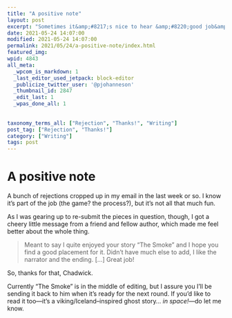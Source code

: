```yaml
---
title: "A positive note"
layout: post
excerpt: "Sometimes it&amp;#8217;s nice to hear &amp;#8220;good job&amp;#8221;."
date: 2021-05-24 14:07:00
modified: 2021-05-24 14:07:00
permalink: 2021/05/24/a-positive-note/index.html
featured_img: 
wpid: 4843
all_meta: 
  _wpcom_is_markdown: 1
  _last_editor_used_jetpack: block-editor
  _publicize_twitter_user: '@pjohanneson'
  _thumbnail_id: 2847
  _edit_last: 1
  _wpas_done_all: 1
  
  
taxonomy_terms_all: ["Rejection", "Thanks!", "Writing"]
post_tag: ["Rejection", "Thanks!"]
category: ["Writing"]
tags: post
---
```


# A positive note

A bunch of rejections cropped up in my email in the last week or so. I know it’s part of the job (the game? the process?), but it’s not all that much fun.

As I was gearing up to re-submit the pieces in question, though, I got a cheery little message from a friend and fellow author, which made me feel better about the whole thing.

> Meant to say I quite enjoyed your story “The Smoke” and I hope you find a good placement for it. Didn’t have much else to add, I like the narrator and the ending. \[…\] Great job!

So, thanks for that, Chadwick.

Currently “The Smoke” is in the middle of editing, but I assure you I’ll be sending it back to him when it’s ready for the next round. If you’d like to read it too—it’s a viking/Iceland–inspired ghost story… *in space!*—do let me know.